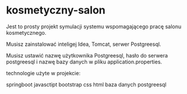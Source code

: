 # kosmetyczny-salon
Jest to prosty projekt symulacji systemu wspomagającego pracę salonu kosmetycznego.

Musisz zainstalować inteligej Idea, Tomcat, serwer Postgreesql.

Musisz ustawić nazwę użytkownika Postgreesql, hasło do serwera postgreesql i nazwę bazy danych w pliku application.properties.

technologie użyte w projekcie:

springboot javasctipt bootstrap css html baza danych postgreesql
